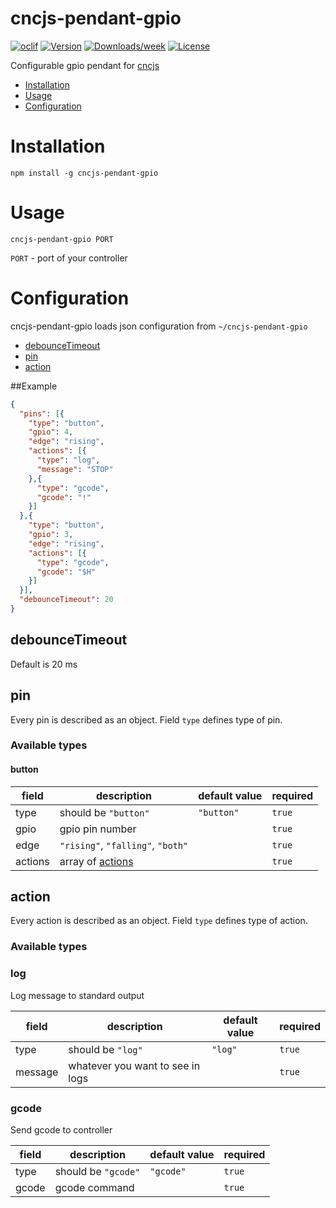 cncjs-pendant-gpio
==================

[![oclif](https://img.shields.io/badge/cli-oclif-brightgreen.svg)](https://oclif.io)
[![Version](https://img.shields.io/npm/v/cncjs-pendant-gpio.svg)](https://npmjs.org/package/cncjs-pendant-gpio)
[![Downloads/week](https://img.shields.io/npm/dw/cncjs-pendant-gpio.svg)](https://npmjs.org/package/cncjs-pendant-gpio)
[![License](https://img.shields.io/npm/l/cncjs-pendant-gpio.svg)](https://github.com/UglyDonkey/cncjs-pendant-gpio/blob/master/package.json)

Configurable gpio pendant for [cncjs](https://github.com/cncjs/cncjs)

* [Installation](#installation)
* [Usage](#usage)
* [Configuration](#configuration)

# Installation
```shell
npm install -g cncjs-pendant-gpio
```

# Usage
```shell
cncjs-pendant-gpio PORT
```
`PORT` - port of your controller

# Configuration

cncjs-pendant-gpio loads json configuration from `~/cncjs-pendant-gpio`

- [debounceTimeout](#debouncetimeout)
- [pin](#pin)
- [action](#action)

##Example
```json
{
  "pins": [{
    "type": "button", 
    "gpio": 4, 
    "edge": "rising", 
    "actions": [{
      "type": "log", 
      "message": "STOP"
    },{
      "type": "gcode",
      "gcode": "!"
    }]
  },{
    "type": "button",
    "gpio": 3,
    "edge": "rising",
    "actions": [{
      "type": "gcode",
      "gcode": "$H"
    }]
  }],
  "debounceTimeout": 20
}
```

## debounceTimeout
Default is 20 ms

## pin
Every pin is described as an object. Field `type` defines type of pin.

### Available types

#### button
|field|description|default value|required|
|---|---|---|---|
|type|should be `"button"`|`"button"`|`true`|
|gpio|gpio pin number| |`true`|
|edge|`"rising"`, `"falling"`, `"both"`| |`true`|
|actions|array of [actions](#action)| |`true`|

## action
Every action is described as an object. Field `type` defines type of action.

### Available types

### log
Log message to standard output

|field|description|default value|required|
|---|---|---|---|
|type|should be `"log"`|`"log"`|`true`|
|message|whatever you want to see in logs| |`true`|

### gcode
Send gcode to controller

|field|description|default value|required|
|---|---|---|---|
|type|should be `"gcode"`|`"gcode"`|`true`|
|gcode|gcode command| |`true`|
